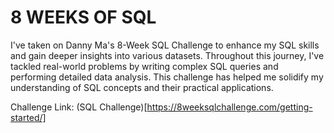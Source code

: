 # 8 WEEKS OF SQL

I've taken on Danny Ma's 8-Week SQL Challenge to enhance my SQL skills and gain deeper insights into various datasets. Throughout this journey, I've tackled real-world problems by writing complex SQL queries and performing detailed data analysis. This challenge has helped me solidify my understanding of SQL concepts and their practical applications. 

Challenge Link: (SQL Challenge)[https://8weeksqlchallenge.com/getting-started/]

